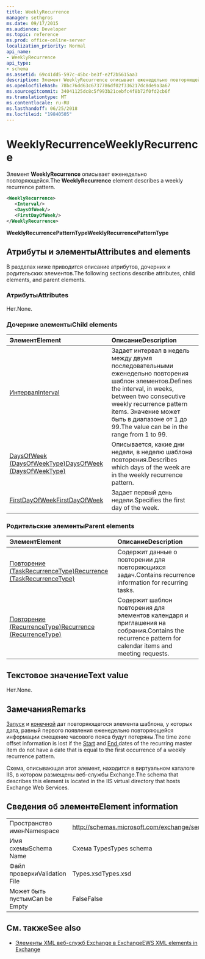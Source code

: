 ```yaml
---
title: WeeklyRecurrence
manager: sethgros
ms.date: 09/17/2015
ms.audience: Developer
ms.topic: reference
ms.prod: office-online-server
localization_priority: Normal
api_name:
- WeeklyRecurrence
api_type:
- schema
ms.assetid: 69c41dd5-597c-45bc-be3f-e2f2b5615aa3
description: Элемент WeeklyRecurrence описывает еженедельно повторяющейся.
ms.openlocfilehash: 78bc76dd63c6737786df02f336217dc8de9a3a67
ms.sourcegitcommit: 34041125dc8c5f993b21cebfc4f8b72f0fd2cb6f
ms.translationtype: MT
ms.contentlocale: ru-RU
ms.lasthandoff: 06/25/2018
ms.locfileid: "19840505"
---
```

# <a name="weeklyrecurrence"></a><span data-ttu-id="b07c4-103">WeeklyRecurrence</span><span class="sxs-lookup"><span data-stu-id="b07c4-103">WeeklyRecurrence</span></span>

<span data-ttu-id="b07c4-104">Элемент **WeeklyRecurrence** описывает еженедельно повторяющейся.</span><span class="sxs-lookup"><span data-stu-id="b07c4-104">The **WeeklyRecurrence** element describes a weekly recurrence pattern.</span></span> 
  
```XML
<WeeklyRecurrence>
   <Interval/>
   <DaysOfWeek/>
   <FirstDayOfWeek/>
</WeeklyRecurrence>
```

 <span data-ttu-id="b07c4-105">**WeeklyRecurrencePatternType**</span><span class="sxs-lookup"><span data-stu-id="b07c4-105">**WeeklyRecurrencePatternType**</span></span>
## <a name="attributes-and-elements"></a><span data-ttu-id="b07c4-106">Атрибуты и элементы</span><span class="sxs-lookup"><span data-stu-id="b07c4-106">Attributes and elements</span></span>

<span data-ttu-id="b07c4-107">В разделах ниже приводится описание атрибутов, дочерних и родительских элементов.</span><span class="sxs-lookup"><span data-stu-id="b07c4-107">The following sections describe attributes, child elements, and parent elements.</span></span>
  
### <a name="attributes"></a><span data-ttu-id="b07c4-108">Атрибуты</span><span class="sxs-lookup"><span data-stu-id="b07c4-108">Attributes</span></span>

<span data-ttu-id="b07c4-109">Нет.</span><span class="sxs-lookup"><span data-stu-id="b07c4-109">None.</span></span>
  
### <a name="child-elements"></a><span data-ttu-id="b07c4-110">Дочерние элементы</span><span class="sxs-lookup"><span data-stu-id="b07c4-110">Child elements</span></span>

|<span data-ttu-id="b07c4-111">**Элемент**</span><span class="sxs-lookup"><span data-stu-id="b07c4-111">**Element**</span></span>|<span data-ttu-id="b07c4-112">**Описание**</span><span class="sxs-lookup"><span data-stu-id="b07c4-112">**Description**</span></span>|
|:-----|:-----|
|[<span data-ttu-id="b07c4-113">Интервал</span><span class="sxs-lookup"><span data-stu-id="b07c4-113">Interval</span></span>](interval.md) <br/> |<span data-ttu-id="b07c4-114">Задает интервал в недель между двумя последовательными еженедельно повторения шаблон элементов.</span><span class="sxs-lookup"><span data-stu-id="b07c4-114">Defines the interval, in weeks, between two consecutive weekly recurrence pattern items.</span></span> <span data-ttu-id="b07c4-115">Значение может быть в диапазоне от 1 до 99.</span><span class="sxs-lookup"><span data-stu-id="b07c4-115">The value can be in the range from 1 to 99.</span></span>  <br/> |
|[<span data-ttu-id="b07c4-116">DaysOfWeek (DaysOfWeekType)</span><span class="sxs-lookup"><span data-stu-id="b07c4-116">DaysOfWeek (DaysOfWeekType)</span></span>](daysofweek-daysofweektype.md) <br/> |<span data-ttu-id="b07c4-117">Описывается, какие дни недели, в неделю шаблона повторения.</span><span class="sxs-lookup"><span data-stu-id="b07c4-117">Describes which days of the week are in the weekly recurrence pattern.</span></span>  <br/> |
|[<span data-ttu-id="b07c4-118">FirstDayOfWeek</span><span class="sxs-lookup"><span data-stu-id="b07c4-118">FirstDayOfWeek</span></span>](firstdayofweek.md) <br/> |<span data-ttu-id="b07c4-119">Задает первый день недели.</span><span class="sxs-lookup"><span data-stu-id="b07c4-119">Specifies the first day of the week.</span></span>  <br/> |
   
### <a name="parent-elements"></a><span data-ttu-id="b07c4-120">Родительские элементы</span><span class="sxs-lookup"><span data-stu-id="b07c4-120">Parent elements</span></span>

|<span data-ttu-id="b07c4-121">**Элемент**</span><span class="sxs-lookup"><span data-stu-id="b07c4-121">**Element**</span></span>|<span data-ttu-id="b07c4-122">**Описание**</span><span class="sxs-lookup"><span data-stu-id="b07c4-122">**Description**</span></span>|
|:-----|:-----|
|[<span data-ttu-id="b07c4-123">Повторение (TaskRecurrenceType)</span><span class="sxs-lookup"><span data-stu-id="b07c4-123">Recurrence (TaskRecurrenceType)</span></span>](recurrence-taskrecurrencetype.md) <br/> |<span data-ttu-id="b07c4-124">Содержит данные о повторении для повторяющихся задач.</span><span class="sxs-lookup"><span data-stu-id="b07c4-124">Contains recurrence information for recurring tasks.</span></span>  <br/> |
|[<span data-ttu-id="b07c4-125">Повторение (RecurrenceType)</span><span class="sxs-lookup"><span data-stu-id="b07c4-125">Recurrence (RecurrenceType)</span></span>](recurrence-recurrencetype.md) <br/> |<span data-ttu-id="b07c4-126">Содержит шаблон повторения для элементов календаря и приглашения на собрания.</span><span class="sxs-lookup"><span data-stu-id="b07c4-126">Contains the recurrence pattern for calendar items and meeting requests.</span></span>  <br/> |
   
## <a name="text-value"></a><span data-ttu-id="b07c4-127">Текстовое значение</span><span class="sxs-lookup"><span data-stu-id="b07c4-127">Text value</span></span>

<span data-ttu-id="b07c4-128">Нет.</span><span class="sxs-lookup"><span data-stu-id="b07c4-128">None.</span></span>
  
## <a name="remarks"></a><span data-ttu-id="b07c4-129">Замечания</span><span class="sxs-lookup"><span data-stu-id="b07c4-129">Remarks</span></span>

<span data-ttu-id="b07c4-130">[Запуск](start.md) и [конечной](end-ex15websvcsotherref.md) дат повторяющегося элемента шаблона, у которых дата, равный первого появления еженедельно повторяющейся информации смещение часового пояса будут потеряны.</span><span class="sxs-lookup"><span data-stu-id="b07c4-130">The time zone offset information is lost if the [Start](start.md) and [End ](end-ex15websvcsotherref.md) dates of the recurring master item do not have a date that is equal to the first occurrence of a weekly recurrence pattern.</span></span> 
  
<span data-ttu-id="b07c4-131">Схема, описывающая этот элемент, находится в виртуальном каталоге IIS, в котором размещены веб-службы Exchange.</span><span class="sxs-lookup"><span data-stu-id="b07c4-131">The schema that describes this element is located in the IIS virtual directory that hosts Exchange Web Services.</span></span>
  
## <a name="element-information"></a><span data-ttu-id="b07c4-132">Сведения об элементе</span><span class="sxs-lookup"><span data-stu-id="b07c4-132">Element information</span></span>

|||
|:-----|:-----|
|<span data-ttu-id="b07c4-133">Пространство имен</span><span class="sxs-lookup"><span data-stu-id="b07c4-133">Namespace</span></span>  <br/> |http://schemas.microsoft.com/exchange/services/2006/types  <br/> |
|<span data-ttu-id="b07c4-134">Имя схемы</span><span class="sxs-lookup"><span data-stu-id="b07c4-134">Schema Name</span></span>  <br/> |<span data-ttu-id="b07c4-135">Схема Types</span><span class="sxs-lookup"><span data-stu-id="b07c4-135">Types schema</span></span>  <br/> |
|<span data-ttu-id="b07c4-136">Файл проверки</span><span class="sxs-lookup"><span data-stu-id="b07c4-136">Validation File</span></span>  <br/> |<span data-ttu-id="b07c4-137">Types.xsd</span><span class="sxs-lookup"><span data-stu-id="b07c4-137">Types.xsd</span></span>  <br/> |
|<span data-ttu-id="b07c4-138">Может быть пустым</span><span class="sxs-lookup"><span data-stu-id="b07c4-138">Can be Empty</span></span>  <br/> |<span data-ttu-id="b07c4-139">False</span><span class="sxs-lookup"><span data-stu-id="b07c4-139">False</span></span>  <br/> |
   
## <a name="see-also"></a><span data-ttu-id="b07c4-140">См. также</span><span class="sxs-lookup"><span data-stu-id="b07c4-140">See also</span></span>



- [<span data-ttu-id="b07c4-141">Элементы XML веб-служб Exchange в Exchange</span><span class="sxs-lookup"><span data-stu-id="b07c4-141">EWS XML elements in Exchange</span></span>](ews-xml-elements-in-exchange.md)

